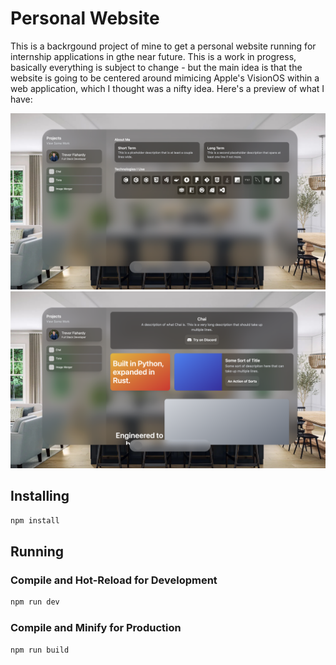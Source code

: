# Personal Website

This is a backrgound project of mine to get a personal website running for internship applications in gthe near future. This is a work in progress, basically everything is subject to change - but the main idea is that the website is going to be centered around mimicing Apple's VisionOS within a web application, which I thought was a nifty idea. Here's a preview of what I have:

![Home Page](./previews/homepage.png)
![Example Project Page](./previews/project.png)

## Installing

```sh
npm install
```

## Running

### Compile and Hot-Reload for Development

```sh
npm run dev
```

### Compile and Minify for Production

```sh
npm run build
```
